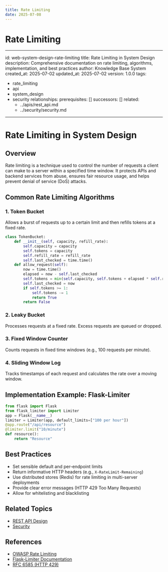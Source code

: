 ```yaml
---
title: Rate Limiting
date: 2025-07-08
---
```


# Rate Limiting

---
id: web-system-design-rate-limiting
title: Rate Limiting in System Design
description: Comprehensive documentation on rate limiting, algorithms, implementation,
  and best practices
author: Knowledge Base System
created_at: 2025-07-02
updated_at: 2025-07-02
version: 1.0.0
tags:
- rate_limiting
- api
- system_design
- security
relationships:
  prerequisites: []
  successors: []
  related:
  - ../apis/rest_api.md
  - ../security/security.md
---

# Rate Limiting in System Design

## Overview

Rate limiting is a technique used to control the number of requests a client can make to a server within a specified time window. It protects APIs and backend services from abuse, ensures fair resource usage, and helps prevent denial of service (DoS) attacks.

## Common Rate Limiting Algorithms

### 1. Token Bucket
Allows a burst of requests up to a certain limit and then refills tokens at a fixed rate.

```python
class TokenBucket:
    def __init__(self, capacity, refill_rate):
        self.capacity = capacity
        self.tokens = capacity
        self.refill_rate = refill_rate
        self.last_checked = time.time()
    def allow_request(self):
        now = time.time()
        elapsed = now - self.last_checked
        self.tokens = min(self.capacity, self.tokens + elapsed * self.refill_rate)
        self.last_checked = now
        if self.tokens >= 1:
            self.tokens -= 1
            return True
        return False
```

### 2. Leaky Bucket
Processes requests at a fixed rate. Excess requests are queued or dropped.

### 3. Fixed Window Counter
Counts requests in fixed time windows (e.g., 100 requests per minute).

### 4. Sliding Window Log
Tracks timestamps of each request and calculates the rate over a moving window.

## Implementation Example: Flask-Limiter
```python
from flask import Flask
from flask_limiter import Limiter
app = Flask(__name__)
limiter = Limiter(app, default_limits=["100 per hour"])
@app.route("/api/resource")
@limiter.limit("10/minute")
def resource():
    return "Resource"
```

## Best Practices
- Set sensible default and per-endpoint limits
- Return informative HTTP headers (e.g., `X-RateLimit-Remaining`)
- Use distributed stores (Redis) for rate limiting in multi-server deployments
- Provide clear error messages (HTTP 429 Too Many Requests)
- Allow for whitelisting and blacklisting

## Related Topics
- [REST API Design](../apis/rest_api.md)
- [Security](../../../temp_reorg/docs/web/security/security.md)

## References
- [OWASP Rate Limiting](https://owasp.org/www-community/attacks/Rate_limiting)
- [Flask-Limiter Documentation](https://flask-limiter.readthedocs.io/en/stable/)
- [RFC 6585 (HTTP 429)](https://tools.ietf.org/html/rfc6585)
